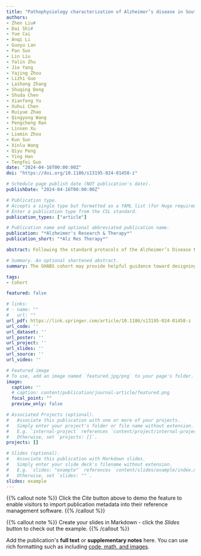 ```yaml
---
title: "Pathophysiology characterization of Alzheimer’s disease in South China’s aging population: for the Greater-Bay-Area Healthy Aging Brain Study (GHABS)"
authors:
- Zhen Liu#
- Dai Shi#
- Yue Cai
- Anqi Li
- Guoyu Lan
- Pan Sun
- Lin Liu
- Yalin Zhu
- Jie Yang
- Yajing Zhou
- Lizhi Guo
- Laihong Zhang
- Shuqing Deng
- Shuda Chen
- Xianfeng Yu
- Xuhui Chen
- Ruiyue Zhao
- Qingyong Wang
- Pengcheng Ran
- Linsen Xu
- Liemin Zhou
- Kun Sun
- Xinlu Wang
- Qiyu Peng
- Ying Han 
- Tengfei Guo
date: "2024-04-16T00:00:00Z"
doi: "https://doi.org/10.1186/s13195-024-01458-z"

# Schedule page publish date (NOT publication's date).
publishDate: "2024-04-16T00:00:00Z"

# Publication type.
# Accepts a single type but formatted as a YAML list (for Hugo requirements).
# Enter a publication type from the CSL standard.
publication_types: ["article"]

# Publication name and optional abbreviated publication name.
publication: "*Alzheimer's Research & Therapy*"
publication_short: "*Alz Res Therapy*"

abstract: Following the standard protocols of the Alzheimer’s Disease Neuroimaging Initiative, the Greater-Bay-Area Healthy Aging Brain Study (GHABS) was initiated in 2021. GHABS participants completed clinical assessments, plasma biomarkers, genotyping, magnetic resonance imaging (MRI), β-amyloid (Aβ) positron emission tomography (PET) imaging, and tau PET imaging. The GHABS cohort focuses on pathophysiology characterization and early AD detection in the Guangdong-Hong Kong-Macao Greater Bay Area. In this study, we analyzed plasma Aβ42/Aβ40 (A), p-Tau181 (T), neurofilament light, and GFAP by Simoa in 470 Chinese older adults, and 301, 195, and 70 had MRI, Aβ PET, and tau PET, respectively. Plasma biomarkers, Aβ PET, tau PET, hippocampal volume, and temporal-metaROI cortical thickness were compared between normal control (NC), subjective cognitive decline (SCD), mild cognitive impairment (MCI), and dementia groups, controlling for age, sex, and APOE-ε4. The prevalence of plasma A/T profiles and Aβ PET positivity were also determined in different diagnostic groups.

# Summary. An optional shortened abstract.
summary: The GHABS cohort may provide helpful guidance toward designing standard AD community cohorts in South China. This study, for the first time, reported the pathophysiology characterization of plasma biomarkers, Aβ PET, tau PET, hippocampal atrophy, and AD-signature cortical thinning, as well as the prevalence of Aβ PET positivity in the Guangdong-Hong Kong-Macao Greater Bay Area of China. These findings provide novel insights into understanding the characteristics of abnormal AD pathological changes in South China’s older population.

tags:
- Cohort

featured: false

# links:
# - name: ""
#   url: ""
url_pdf: https://link.springer.com/article/10.1186/s13195-024-01458-z 
url_code: ''
url_dataset: ''
url_poster: ''
url_project: ''
url_slides: ''
url_source: ''
url_video: ''

# Featured image
# To use, add an image named `featured.jpg/png` to your page's folder. 
image:
  caption: ''
  # caption: content/publication/journal-article/featured.png
  focal_point: ""
  preview_only: false

# Associated Projects (optional).
#   Associate this publication with one or more of your projects.
#   Simply enter your project's folder or file name without extension.
#   E.g. `internal-project` references `content/project/internal-project/index.md`.
#   Otherwise, set `projects: []`.
projects: []

# Slides (optional).
#   Associate this publication with Markdown slides.
#   Simply enter your slide deck's filename without extension.
#   E.g. `slides: "example"` references `content/slides/example/index.md`.
#   Otherwise, set `slides: ""`.
slides: example
---
```


{{% callout note %}}
Click the *Cite* button above to demo the feature to enable visitors to import publication metadata into their reference management software.
{{% /callout %}}

{{% callout note %}}
Create your slides in Markdown - click the *Slides* button to check out the example.
{{% /callout %}}

Add the publication's **full text** or **supplementary notes** here. You can use rich formatting such as including [code, math, and images](https://docs.hugoblox.com/content/writing-markdown-latex/).

